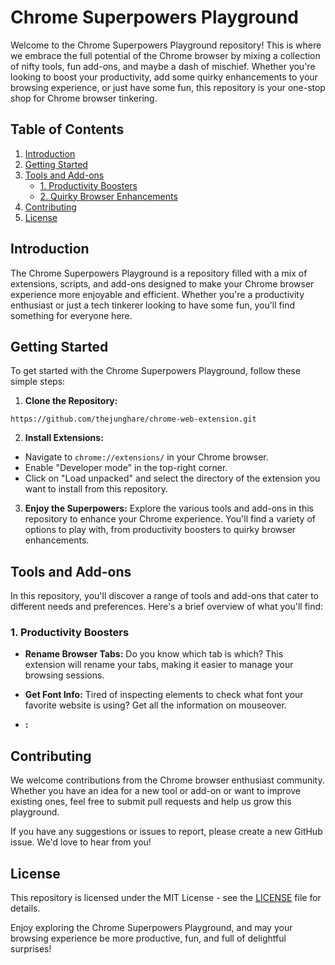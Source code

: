 # Chrome Superpowers Playground

Welcome to the Chrome Superpowers Playground repository! This is where we embrace the full potential of the Chrome browser by mixing a collection of nifty tools, fun add-ons, and maybe a dash of mischief. Whether you're looking to boost your productivity, add some quirky enhancements to your browsing experience, or just have some fun, this repository is your one-stop shop for Chrome browser tinkering.

## Table of Contents

1. [Introduction](#introduction)
2. [Getting Started](#getting-started)
3. [Tools and Add-ons](#tools-and-add-ons)
   - [1. Productivity Boosters](#productivity-boosters)
   - [2. Quirky Browser Enhancements](#quirky-browser-enhancements)
4. [Contributing](#contributing)
5. [License](#license)

## Introduction

The Chrome Superpowers Playground is a repository filled with a mix of extensions, scripts, and add-ons designed to make your Chrome browser experience more enjoyable and efficient. Whether you're a productivity enthusiast or just a tech tinkerer looking to have some fun, you'll find something for everyone here.

## Getting Started

To get started with the Chrome Superpowers Playground, follow these simple steps:

1. **Clone the Repository:**
```
https://github.com/thejunghare/chrome-web-extension.git
```


2. **Install Extensions:**
- Navigate to `chrome://extensions/` in your Chrome browser.
- Enable "Developer mode" in the top-right corner.
- Click on "Load unpacked" and select the directory of the extension you want to install from this repository.

3. **Enjoy the Superpowers:**
Explore the various tools and add-ons in this repository to enhance your Chrome experience. You'll find a variety of options to play with, from productivity boosters to quirky browser enhancements.

## Tools and Add-ons

In this repository, you'll discover a range of tools and add-ons that cater to different needs and preferences. Here's a brief overview of what you'll find:

### 1. Productivity Boosters

- **Rename Browser Tabs:** Do you know which tab is which? This extension will rename your tabs, making it easier to manage your browsing sessions.

- **Get Font Info:** Tired of inspecting elements to check what font your favorite website is using? Get all the information on mouseover.
  
-  **:**

## Contributing

We welcome contributions from the Chrome browser enthusiast community. Whether you have an idea for a new tool or add-on or want to improve existing ones, feel free to submit pull requests and help us grow this playground.

If you have any suggestions or issues to report, please create a new GitHub issue. We'd love to hear from you!

## License

This repository is licensed under the MIT License - see the [LICENSE](LICENSE) file for details.

Enjoy exploring the Chrome Superpowers Playground, and may your browsing experience be more productive, fun, and full of delightful surprises!

